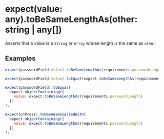 # expect(value: any).toBeSameLengthAs(other: string | any[])

Asserts that a value is a `String` or `Array` whose length is the same as `other`.

## Examples

```js
expect(passwordField.value).toBeSameLengthAs(requirements.passwordLength);
```

```js
expect(passwordField.value).toEqual(expect.toBeSameLengthAs(requirements.passwordLength));
```

```js
expect(passwordField).toEqual(
  expect.objectContaining({
    value: expect.toBeSameLengthAs(requirements.passwordLength)
  })
);
```

```js
expect(onPress).toHaveBeenCalledWith(
  expect.objectContaining({
    value: expect.toBeSameLengthAs(requirements.passwordLength)
  })
);
```
